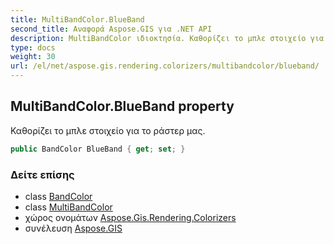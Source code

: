 ```yaml
---
title: MultiBandColor.BlueBand
second_title: Αναφορά Aspose.GIS για .NET API
description: MultiBandColor ιδιοκτησία. Καθορίζει το μπλε στοιχείο για το ράστερ μας.
type: docs
weight: 30
url: /el/net/aspose.gis.rendering.colorizers/multibandcolor/blueband/
---
```

## MultiBandColor.BlueBand property

Καθορίζει το μπλε στοιχείο για το ράστερ μας.

```csharp
public BandColor BlueBand { get; set; }
```

### Δείτε επίσης

* class [BandColor](../../bandcolor/)
* class [MultiBandColor](../)
* χώρος ονομάτων [Aspose.Gis.Rendering.Colorizers](../../multibandcolor/)
* συνέλευση [Aspose.GIS](../../../)


